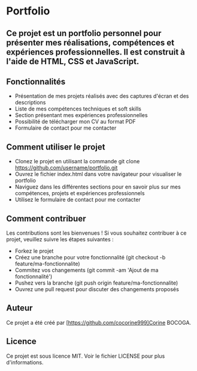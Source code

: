 # Portfolio
## Ce projet est un portfolio personnel pour présenter mes réalisations, compétences et expériences professionnelles. Il est construit à l'aide de HTML, CSS et JavaScript.

## Fonctionnalités
- Présentation de mes projets réalisés avec des captures d'écran et des descriptions
- Liste de mes compétences techniques et soft skills
- Section présentant mes expériences professionnelles
- Possibilité de télécharger mon CV au format PDF
- Formulaire de contact pour me contacter
## Comment utiliser le projet
- Clonez le projet en utilisant la commande git clone https://github.com/username/portfolio.git
- Ouvrez le fichier index.html dans votre navigateur pour visualiser le portfolio
- Naviguez dans les différentes sections pour en savoir plus sur mes compétences, projets et expériences professionnels
- Utilisez le formulaire de contact pour me contacter
## Comment contribuer
Les contributions sont les bienvenues ! Si vous souhaitez contribuer à ce projet, veuillez suivre les étapes suivantes :

- Forkez le projet
- Créez une branche pour votre fonctionnalité (git checkout -b feature/ma-fonctionnalite)
- Commitez vos changements (git commit -am 'Ajout de ma fonctionnalité')
- Pushez vers la branche (git push origin feature/ma-fonctionnalite)
- Ouvrez une pull request pour discuter des changements proposés

## Auteur
Ce projet a été créé par [https://github.com/cocorine999]Corine BOCOGA.

## Licence
Ce projet est sous licence MIT. Voir le fichier LICENSE pour plus d'informations.

